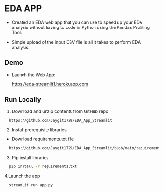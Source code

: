 
# EDA APP

 - Created an EDA web app that you can use to speed up your EDA analysis without having to code in Python using the Pandas Profiling Tool.

- Simple upload of the input CSV file is all it takes to perform EDA analysis.
 	










  





## Demo
- Launch the Web App:

   https://eda-streamlit1.herokuapp.com


## Run Locally

1. Download and unzip contents from GitHub repo

```bash
  https://github.com/Jaygit1729/EDA_App_Streamlit
```


2. Install prerequisite libraries

- Download requirements.txt file

```bash
  https://github.com/Jaygit1729/EDA_App_Streamlit/blob/main/requirements.txt
```

3. Pip install libraries

```bash
  pip install -r requirements.txt
```

4.Launch the app

```bash
  streamlit run app.py
```

  